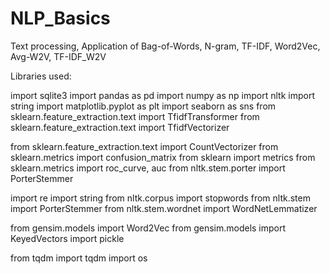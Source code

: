 # NLP_Basics
Text processing, Application  of Bag-of-Words, N-gram,  TF-IDF, Word2Vec, Avg-W2V, TF-IDF_W2V

Libraries used:

import sqlite3
import pandas as pd
import numpy as np
import nltk
import string
import matplotlib.pyplot as plt
import seaborn as sns
from sklearn.feature_extraction.text import TfidfTransformer
from sklearn.feature_extraction.text import TfidfVectorizer

from sklearn.feature_extraction.text import CountVectorizer
from sklearn.metrics import confusion_matrix
from sklearn import metrics
from sklearn.metrics import roc_curve, auc
from nltk.stem.porter import PorterStemmer

import re
import string
from nltk.corpus import stopwords
from nltk.stem import PorterStemmer
from nltk.stem.wordnet import WordNetLemmatizer

from gensim.models import Word2Vec
from gensim.models import KeyedVectors
import pickle

from tqdm import tqdm
import os
